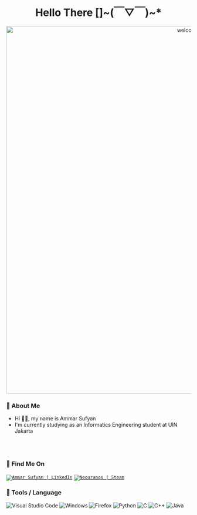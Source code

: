 <h1 align="center">
Hello There []~(￣▽￣)~*
</h1>

<div align="center">
    <img align="center"  src="https://media2.giphy.com/media/l2JJDdD7cv4xdGGis/giphy.gif?cid=ecf05e47os18kkvuqsxqtlqksq6ub86s43mlvoqhytc77uea&rid=giphy.gif" width="1000px" alt="welcome-gif">
</div>

### 💬 About Me

- Hi 👋🏻, my name is Ammar Sufyan
- I'm currently studying as an Informatics Engineering student at UIN Jakarta

<br />
<br />

### 📡 Find Me On

<a href="https://www.linkedin.com/in/ammarsufyan/"><code><img alt="Ammar Sufyan | LinkedIn" 
    src="https://img.shields.io/badge/linkedin-%230077B5.svg?style=flat-square&logo=linkedin&logoColor=white" /></code></a>
<a href="https://steamcommunity.com/id/ammarsufyan/"><code><img alt="Neouranos | Steam" 
    src="https://img.shields.io/badge/steam-%23000000.svg?style=flat-square&logo=steam&logoColor=white" /></code></a>

### 🔧 Tools / Language

![Visual Studio Code](https://img.shields.io/badge/Visual%20Studio%20Code-0078d7.svg?style=flat-square&logo=visual-studio-code&logoColor=white)
![Windows](https://img.shields.io/badge/Windows-0078D6?style=flat-square&logo=windows&logoColor=white)
![Firefox](https://img.shields.io/badge/Firefox-FF7139?style=flat-square&logo=Firefox-Browser&logoColor=white)
![Python](https://img.shields.io/badge/python-3670A0?style=flat-square&logo=python&logoColor=ffdd54)
![C](https://img.shields.io/badge/c-%2300599C.svg?style=flat-square&logo=c&logoColor=white)
![C++](https://img.shields.io/badge/c++-%2300599C.svg?style=flat-square&logo=c%2B%2B&logoColor=white)
![Java](https://img.shields.io/badge/java-%23ED8B00.svg?style=flat-square&logo=java&logoColor=white)

<br />
